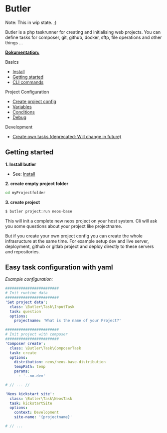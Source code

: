 # Butler

Note: This in wip state. ;)

Butler is a php taskrunner for creating and initialising web projects.
You can define tasks for composer, git, github, docker, sftp, file operations and other things ...

**[Dokumentation:](doku/index.md)**

Basics
- [Install](doku/basics/install.md)
- [Getting started](doku/basics/getting-started.md)
- [CLI commands](doku/basics/cli.md)

Project Configuration
- [Create project config](docu/project-config/create-config.md)
- [Variables](docu/project-config/variables.md)
- [Conditions](docu/project-config/conditions.md)
- [Debug](docu/project-config/debug.md)

Development

- [Create own tasks (deprecated: Will change in future)](development/own-tasks.md)



## Getting started

**1. Install butler**

- See: [Install](install.md)

**2. create empty project folder**

```bash
cd myProjectfolder
```

**3. create project**

```bash
$ butler project:run neos-base
```

This will init a complete new neos project on your host system. Cli will ask you some questions about your project like projectname. 

But if you create your own project config you can create the whole infrasructure at the same time. For example setup dev and live server, deployment, github or gitlab project and deploy directly to these servers and repositories.


## Easy task configuration with yaml

_Example configuration:_

```yaml
########################
# Init runtime data
########################
'Set project data':
  class: \Butler\Task\InputTask
  task: question
  options:
    projectname: 'What is the name of your Project?'

########################
# Init project with composer
########################
'Composer create':
  class: \Butler\Task\ComposerTask
  task: create
  options:
    distribution: neos/neos-base-distribution
    tempPath: temp
    params:
      - '--no-dev'

# // ... //

'Neos kickstart site':
  class: \Butler\Task\NeosTask
  task: kickstartSite
  options:
    context: Development
    site-name: '{projectname}'

# // ...
```
